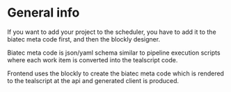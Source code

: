 # General info

If you want to add your project to the scheduler, you have to add it to the biatec meta code first, and then the blockly designer.

Biatec meta code is json/yaml schema similar to pipeline execution scripts where each work item is converted into the tealscript code.

Frontend uses the blockly to create the biatec meta code which is rendered to the tealscript at the api and generated client is produced.

